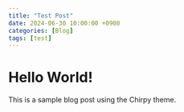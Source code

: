 ```yaml
---
title: "Test Post"
date: 2024-06-30 10:00:00 +0900
categories: [Blog]
tags: [test]
---
```


# Hello World!

This is a sample blog post using the Chirpy theme.